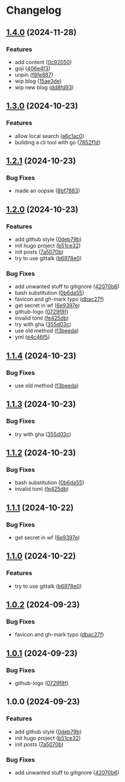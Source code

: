 # Changelog

## [1.4.0](https://github.com/sanriodev/blog.blvckleg.dev/compare/v1.3.0...v1.4.0) (2024-11-28)


### Features

* add content ([0c92050](https://github.com/sanriodev/blog.blvckleg.dev/commit/0c9205071d3cd6be52744544bd94cfb94be172de))
* goji ([406e4f3](https://github.com/sanriodev/blog.blvckleg.dev/commit/406e4f3efadd322d12e5c696ebdfebe5bc395b06))
* unpin ([f8fe887](https://github.com/sanriodev/blog.blvckleg.dev/commit/f8fe8874557d2914edb137f3ec75838fbdd74bd3))
* wip blog ([15ae3de](https://github.com/sanriodev/blog.blvckleg.dev/commit/15ae3de376e71b719c1f806d7c603feba82e4721))
* wip new blog ([dd8fd93](https://github.com/sanriodev/blog.blvckleg.dev/commit/dd8fd93c166eff6f67db94a153b9bc86273c99f7))

## [1.3.0](https://github.com/sanriodev/blog.blvckleg.dev/compare/v1.2.1...v1.3.0) (2024-10-23)


### Features

* allow local search ([a6c1ac0](https://github.com/sanriodev/blog.blvckleg.dev/commit/a6c1ac077342b21a87336cdb68263b779a465ff2))
* building a cli tool with go ([7852f1d](https://github.com/sanriodev/blog.blvckleg.dev/commit/7852f1d1931c19e6a7c88031b6405e21ec5e088d))

## [1.2.1](https://github.com/sanriodev/blog.blvckleg.dev/compare/v1.2.0...v1.2.1) (2024-10-23)


### Bug Fixes

* made an oopsie ([8bf7883](https://github.com/sanriodev/blog.blvckleg.dev/commit/8bf7883f3ef1a09d0341d847413306122ae25537))

## [1.2.0](https://github.com/sanriodev/blog.blvckleg.dev/compare/v1.1.4...v1.2.0) (2024-10-23)


### Features

* add github style ([0deb79b](https://github.com/sanriodev/blog.blvckleg.dev/commit/0deb79bfe7a05ee39631fc2272ae3796e1e6269c))
* init hugo project ([b51ce32](https://github.com/sanriodev/blog.blvckleg.dev/commit/b51ce32403a2533a422c3abf177165dc2a43476d))
* init posts ([7a5070b](https://github.com/sanriodev/blog.blvckleg.dev/commit/7a5070b6d176d789494766a23de45f3852763245))
* try to use gittalk ([b6978e0](https://github.com/sanriodev/blog.blvckleg.dev/commit/b6978e05b84a732dded4e459d7110987dfba29ba))


### Bug Fixes

* add unwanted stuff to gitignore ([42070b6](https://github.com/sanriodev/blog.blvckleg.dev/commit/42070b6139842cd9a190e25b7b5e59595e3b1bc3))
* bash substitution ([0b6da55](https://github.com/sanriodev/blog.blvckleg.dev/commit/0b6da555b63fad2c0ec767afcba6caabf503ec79))
* favicon and gh-mark typo ([dbac27f](https://github.com/sanriodev/blog.blvckleg.dev/commit/dbac27f6b7e093d6d8959e4ee069fc7c8f0ff4db))
* get secret in wf ([6e9397e](https://github.com/sanriodev/blog.blvckleg.dev/commit/6e9397ec6b27ed02b706f68993c4853cd78a53ac))
* github-logo ([0729f8f](https://github.com/sanriodev/blog.blvckleg.dev/commit/0729f8f272e14b9cb8b636f96b39fae6d7a60277))
* invalid toml ([fe425db](https://github.com/sanriodev/blog.blvckleg.dev/commit/fe425db296021c85e8abaf51b9281df0c8446737))
* try with gha ([355d03c](https://github.com/sanriodev/blog.blvckleg.dev/commit/355d03ced42775dac83ce2dd1f6a85e9a75c3f39))
* use old method ([f3beeda](https://github.com/sanriodev/blog.blvckleg.dev/commit/f3beeda50043cbe655aa5777ce2cb50a0a3c414f))
* yml ([e4c46f5](https://github.com/sanriodev/blog.blvckleg.dev/commit/e4c46f5b013643f171a915a07d31246dc84c2583))

## [1.1.4](https://github.com/sanriodev/blog.blvckleg.dev/compare/v1.1.3...v1.1.4) (2024-10-23)


### Bug Fixes

* use old method ([f3beeda](https://github.com/sanriodev/blog.blvckleg.dev/commit/f3beeda50043cbe655aa5777ce2cb50a0a3c414f))

## [1.1.3](https://github.com/sanriodev/blog.blvckleg.dev/compare/v1.1.2...v1.1.3) (2024-10-23)


### Bug Fixes

* try with gha ([355d03c](https://github.com/sanriodev/blog.blvckleg.dev/commit/355d03ced42775dac83ce2dd1f6a85e9a75c3f39))

## [1.1.2](https://github.com/sanriodev/blog.blvckleg.dev/compare/v1.1.1...v1.1.2) (2024-10-23)


### Bug Fixes

* bash substitution ([0b6da55](https://github.com/sanriodev/blog.blvckleg.dev/commit/0b6da555b63fad2c0ec767afcba6caabf503ec79))
* invalid toml ([fe425db](https://github.com/sanriodev/blog.blvckleg.dev/commit/fe425db296021c85e8abaf51b9281df0c8446737))

## [1.1.1](https://github.com/sanriodev/blog.blvckleg.dev/compare/v1.1.0...v1.1.1) (2024-10-22)


### Bug Fixes

* get secret in wf ([6e9397e](https://github.com/sanriodev/blog.blvckleg.dev/commit/6e9397ec6b27ed02b706f68993c4853cd78a53ac))

## [1.1.0](https://github.com/sanriodev/blog.blvckleg.dev/compare/v1.0.2...v1.1.0) (2024-10-22)


### Features

* try to use gittalk ([b6978e0](https://github.com/sanriodev/blog.blvckleg.dev/commit/b6978e05b84a732dded4e459d7110987dfba29ba))

## [1.0.2](https://github.com/sanriodev/blog.blvckleg.dev/compare/v1.0.1...v1.0.2) (2024-09-23)


### Bug Fixes

* favicon and gh-mark typo ([dbac27f](https://github.com/sanriodev/blog.blvckleg.dev/commit/dbac27f6b7e093d6d8959e4ee069fc7c8f0ff4db))

## [1.0.1](https://github.com/sanriodev/blog.blvckleg.dev/compare/v1.0.0...v1.0.1) (2024-09-23)


### Bug Fixes

* github-logo ([0729f8f](https://github.com/sanriodev/blog.blvckleg.dev/commit/0729f8f272e14b9cb8b636f96b39fae6d7a60277))

## 1.0.0 (2024-09-23)


### Features

* add github style ([0deb79b](https://github.com/sanriodev/blog.blvckleg.dev/commit/0deb79bfe7a05ee39631fc2272ae3796e1e6269c))
* init hugo project ([b51ce32](https://github.com/sanriodev/blog.blvckleg.dev/commit/b51ce32403a2533a422c3abf177165dc2a43476d))
* init posts ([7a5070b](https://github.com/sanriodev/blog.blvckleg.dev/commit/7a5070b6d176d789494766a23de45f3852763245))


### Bug Fixes

* add unwanted stuff to gitignore ([42070b6](https://github.com/sanriodev/blog.blvckleg.dev/commit/42070b6139842cd9a190e25b7b5e59595e3b1bc3))
